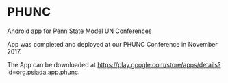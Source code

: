 # PHUNC
Android app for Penn State Model UN Conferences

App was completed and deployed at our PHUNC Conference in November 2017.

The App can be downloaded at https://play.google.com/store/apps/details?id=org.psiada.app.phunc.
